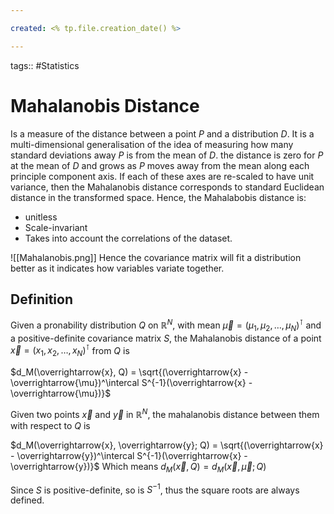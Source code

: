```yaml
---

created: <% tp.file.creation_date() %>

---
```

tags:: #Statistics 

# Mahalanobis Distance

Is a measure of the distance between a point $P$ and a distribution $D$. It is a multi-dimensional generalisation of the idea of measuring how many standard deviations away $P$ is from the mean of $D$. the distance is zero for $P$ at the mean of $D$ and grows as $P$ moves away from the mean along each principle component axis. If each of these axes are re-scaled to have unit variance, then the Mahalanobis distance corresponds to standard Euclidean distance in the transformed space. Hence, the Mahalabobis distance is:
- unitless
- Scale-invariant
- Takes into account the correlations of the dataset.

![[Mahalanobis.png]]
Hence the covariance matrix will fit a distribution better as it indicates how variables variate together.

## Definition
Given a pronability distribution $Q$ on $\mathbb{R}^N$, with mean $\overrightarrow{\mu} = (\mu_1, \mu_2, \dots, \mu_N)^\intercal$ and a positive-definite covariance matrix $S$, the Mahalanobis distance of a point $\overrightarrow{x} = (x_1, x_2, \dots, x_N)^\intercal$ from $Q$ is

$d_M(\overrightarrow{x}, Q) = \sqrt{(\overrightarrow{x} - \overrightarrow{\mu})^\intercal S^{-1}(\overrightarrow{x} - \overrightarrow{\mu})}$

Given two points $\overrightarrow{x}$ and $\overrightarrow{y}$ in $\mathbb{R}^N$, the mahalanobis distance between them with respect to $Q$ is

$d_M(\overrightarrow{x}, \overrightarrow{y}; Q) = \sqrt{(\overrightarrow{x} - \overrightarrow{y})^\intercal S^{-1}(\overrightarrow{x} - \overrightarrow{y})}$
Which means $d_M(\overrightarrow{x}, Q) = d_M(\overrightarrow{x}, \overrightarrow{\mu}; Q)$

Since $S$ is positive-definite, so is $S^{-1}$, thus the square roots are always defined.


